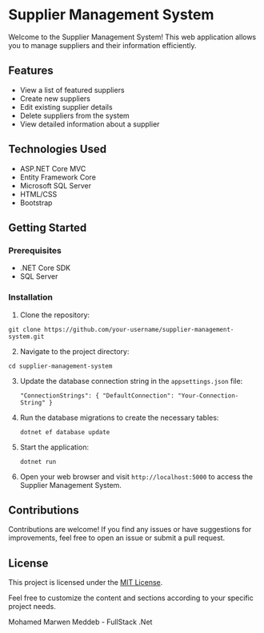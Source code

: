 # Supplier Management System

Welcome to the Supplier Management System! This web application allows you to manage suppliers and their information efficiently.

## Features

- View a list of featured suppliers
- Create new suppliers
- Edit existing supplier details
- Delete suppliers from the system
- View detailed information about a supplier

## Technologies Used

- ASP.NET Core MVC
- Entity Framework Core
- Microsoft SQL Server
- HTML/CSS
- Bootstrap

## Getting Started

### Prerequisites

- .NET Core SDK
- SQL Server

### Installation

1. Clone the repository:
  
  `git clone https://github.com/your-username/supplier-management-system.git`
    
2. Navigate to the project directory:

  `cd supplier-management-system`
    
3. Update the database connection string in the `appsettings.json` file:
   
   `"ConnectionStrings": {
    "DefaultConnection": "Your-Connection-String"
    }`

4. Run the database migrations to create the necessary tables:

   `dotnet ef database update`

5. Start the application:

   `dotnet run`

6. Open your web browser and visit `http://localhost:5000` to access the Supplier Management System.

## Contributions

Contributions are welcome! If you find any issues or have suggestions for improvements, feel free to open an issue or submit a pull request.

## License

This project is licensed under the [MIT License](LICENSE).

Feel free to customize the content and sections according to your specific project needs.

Mohamed Marwen Meddeb - FullStack .Net



